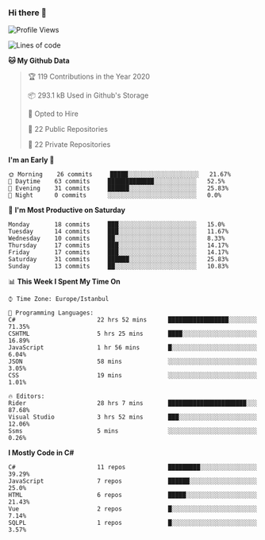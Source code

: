 ### Hi there 👋

<!--START_SECTION:waka-->
![Profile Views](http://img.shields.io/badge/Profile%20Views-0-blue)

![Lines of code](https://img.shields.io/badge/From%20Hello%20World%20I%27ve%20Written-19.8%20million%20lines%20of%20code-blue)

**🐱 My Github Data** 

> 🏆 119 Contributions in the Year 2020
 > 
> 📦 293.1 kB Used in Github's Storage 
 > 
> 💼 Opted to Hire
 > 
> 📜 22 Public Repositories
 > 
> 🔑 22 Private Repositories 

**I'm an Early 🐤** 

```text
🌞 Morning    26 commits     █████░░░░░░░░░░░░░░░░░░░░   21.67% 
🌆 Daytime    63 commits     █████████████░░░░░░░░░░░░   52.5% 
🌃 Evening    31 commits     ██████░░░░░░░░░░░░░░░░░░░   25.83% 
🌙 Night      0 commits      ░░░░░░░░░░░░░░░░░░░░░░░░░   0.0%

```
📅 **I'm Most Productive on Saturday** 

```text
Monday       18 commits     ███░░░░░░░░░░░░░░░░░░░░░░   15.0% 
Tuesday      14 commits     ███░░░░░░░░░░░░░░░░░░░░░░   11.67% 
Wednesday    10 commits     ██░░░░░░░░░░░░░░░░░░░░░░░   8.33% 
Thursday     17 commits     ███░░░░░░░░░░░░░░░░░░░░░░   14.17% 
Friday       17 commits     ███░░░░░░░░░░░░░░░░░░░░░░   14.17% 
Saturday     31 commits     ██████░░░░░░░░░░░░░░░░░░░   25.83% 
Sunday       13 commits     ██░░░░░░░░░░░░░░░░░░░░░░░   10.83%

```


📊 **This Week I Spent My Time On** 

```text
⌚︎ Time Zone: Europe/Istanbul

💬 Programming Languages: 
C#                       22 hrs 52 mins      █████████████████░░░░░░░░   71.35% 
CSHTML                   5 hrs 25 mins       ████░░░░░░░░░░░░░░░░░░░░░   16.89% 
JavaScript               1 hr 56 mins        █░░░░░░░░░░░░░░░░░░░░░░░░   6.04% 
JSON                     58 mins             ░░░░░░░░░░░░░░░░░░░░░░░░░   3.05% 
CSS                      19 mins             ░░░░░░░░░░░░░░░░░░░░░░░░░   1.01%

🔥 Editors: 
Rider                    28 hrs 7 mins       ██████████████████████░░░   87.68% 
Visual Studio            3 hrs 52 mins       ███░░░░░░░░░░░░░░░░░░░░░░   12.06% 
Ssms                     5 mins              ░░░░░░░░░░░░░░░░░░░░░░░░░   0.26%

```

**I Mostly Code in C#** 

```text
C#                       11 repos            █████████░░░░░░░░░░░░░░░░   39.29% 
JavaScript               7 repos             ██████░░░░░░░░░░░░░░░░░░░   25.0% 
HTML                     6 repos             █████░░░░░░░░░░░░░░░░░░░░   21.43% 
Vue                      2 repos             █░░░░░░░░░░░░░░░░░░░░░░░░   7.14% 
SQLPL                    1 repos             █░░░░░░░░░░░░░░░░░░░░░░░░   3.57%

```



<!--END_SECTION:waka-->

<!--
**ebubekirdinc/ebubekirdinc** is a ✨ _special_ ✨ repository because its `README.md` (this file) appears on your GitHub profile.

Here are some ideas to get you started:

- 🔭 I’m currently working on ...
- 🌱 I’m currently learning ...
- 👯 I’m looking to collaborate on ...
- 🤔 I’m looking for help with ...
- 💬 Ask me about ...
- 📫 How to reach me: ...
- 😄 Pronouns: ...
- ⚡ Fun fact: ...
-->

